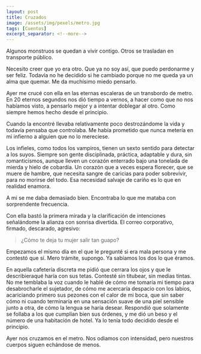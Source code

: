 ```yaml
---
layout: post
title: Cruzados
image: /assets/img/pexels/metro.jpg
tags: [Cuentos]
excerpt_separator: <!--more-->
---
```


Algunos monstruos se quedan a vivir contigo. Otros se trasladan en transporte público.

<!--more-->

Necesito creer que yo era otro. Que ya no soy así, que puedo perdonarme y ser feliz. Todavía no he decidido si he cambiado porque no me queda ya un alma que quemar. Me da muchísimo miedo pensarlo.

Ayer me crucé con ella en las eternas escaleras de un transbordo de metro. En 20 eternos segundos nos dió tiempo a vernos, a hacer como que no nos habíamos visto, a pensarlo mejor y a intentar doblegar al otro. Como siempre hemos hecho desde el principio.

Cuando la encontré llevaba relativamente poco destrozándome la vida y todavía pensaba que controlaba. Me había prometido que nunca metería en mi infierno a alguien que no lo mereciese.

Los infieles, como todos los vampiros, tienen un sexto sentido para detectar a los suyos. Siempre son gente disciplinada, práctica, adaptable y dura, sin romanticismos, aunque lleven un corazón enterrado bajo una tonelada de mierda y hielo de cobardía. Un corazón que a veces espera florecer, que se muere de hambre, que necesita sangre de caricias para poder sobrevivir, para no morirse del todo. Esa necesidad salvaje de cariño es lo que en realidad enamora. 

A mi se me daba demasiado bien. Encontraba lo que me mataba con sorprendente frecuencia.

Con ella bastó la primera mirada y la clarificación de intenciones señalándome la alianza con sonrisa divertida. El correo corporativo, firmado, descarado, agresivo:

> ¿Cómo te deja tu mujer salir tan guapo?

Empezamos el mismo día en el que le pregunté si era mala persona y me contestó que sí. Mero trámite, supongo. Ya sabíamos los dos lo que éramos.

En aquella cafetería discreta me pidió que cerrara los ojos y que le describieraqué haría con sus tetas. Contesté sin titubear, sin medias tintas. No me temblaba la voz cuando le hablé de cómo me tomaría mi tiempo para desabrocharle el sujetador, de cómo me acercaría despacio con los labios, acariciando primero sus pezones con el calor de mi boca, que sin saber cómo ni cuando terminaría en una sensación suave de una piel sensible junto a otra, de cómo la lengua se haría desear. Respondió que solamente se follaba a los que cumplían bien sus órdenes, y me dió un beso y el número de una habitación de hotel. Ya lo tenía todo decidido desde el principio.

Ayer nos cruzamos en el metro. Nos odiamos con intensidad, pero nuestros cuerpos siguen echándose de menos.
